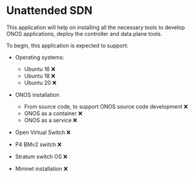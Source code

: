 # Unattended SDN

This application will help on installing all the necessary tools to develop ONOS applications, deploy the controller and data plane tools.

To begin, this application is expected to support:

* Operating systems:
  * Ubuntu 16 ❌
  * Ubuntu 18 ❌
  * Ubuntu 20 ❌
  
* ONOS installation
  * From source code, to support ONOS source code development ❌
  * ONOS as a container ❌
  * ONOS as a service ❌

* Open Virtual Switch ❌
* P4 BMv2 switch ❌
* Stratum switch OS ❌
* Mininet installation ❌
